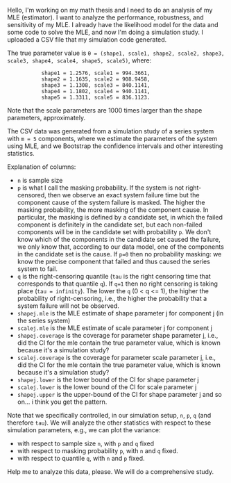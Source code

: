 Hello, I'm working on my math thesis and I need to do an analysis of my MLE (estimator).
I want to analyze the performance, robustness, and sensitivity of my MLE.
I already have the likelihood model for the data and some code to solve the MLE,
and now I'm doing a simulation study. I uploaded a CSV file that my simulation code generated.

The true parameter value is `θ = (shape1, scale1, shape2, scale2, shape3, scale3, shape4, scale4, shape5, scale5)`, where:
```
           shape1 = 1.2576, scale1 = 994.3661,
           shape2 = 1.1635, scale2 = 908.9458,
           shape3 = 1.1308, scale3 = 840.1141,
           shape4 = 1.1802, scale4 = 940.1141,
           shape5 = 1.3311, scale5 = 836.1123.
```
Note that the scale parameters are 1000 times larger than the shape parameters, approximately.

The CSV data was generated from a simulation study of a series system with `m = 5` components, where we estimate the parameters of the system using MLE,
and we Bootstrap the confidence intervals and other interesting statistics.

Explanation of columns:
- `n` is sample size
- `p` is what I call the masking probability. If the system is not right-censored, then we observe an exact system failure time but the component cause of the system failure is masked. The higher the masking probability, the more masking of the component cause. In particular, the masking is defined by a candidate set, in which the failed component is definitely in the candidate set, but each non-failed components will be in the candidate set with probability `p`. We don't know which of the components in the candidate set caused the failure, we only know that, according to our data model, one of the components in the candidate set is the cause. If `p=0` then no probability masking: we know the precise component that failed and thus caused the series system to fail.
- `q` is the right-censoring quantile (`tau` is the right censoring time that corresponds to that quantile `q`). If `q=1` then no right censoring is taking place (`tau = infinity`). The lower the `q` (0 < q <= 1), the higher the probability of right-censoring, i.e., the higher the probability that a system failure will not be observed.
- `shapej.mle` is the MLE estimate of shape parameter j for component j (in the series system)
- `scalej.mle` is the MLE estimate of scale parameter j for component j
- `shapej.coverage` is the coverage for parameter shape parameter j, i.e., did the CI for the mle contain the true parameter value, which is known because it's a simulation study?
- `scalej.coverage` is the coverage for parameter scale parameter j, i.e., did the CI for the mle contain the true parameter value, which is known because it's a simulation study?
- `shapej.lower` is the lower bound of the CI for shape parameter j
- `scalej.lower` is the lower bound of the CI for scale parameter j
- `shapej.upper` is the upper-bound of the CI for shape parameter j
and so on... i think you get the pattern.

Note that we specifically controlled, in our simulation setup, `n`, `p`, `q` (and therefore `tau`). We will analyze the other statistics with respect to these simulation parameters, e.g., we can plot the variance:

- with respect to sample size `n`, with `p` and `q` fixed
- with respect to masking probability `p`, with `n` and `q` fixed. 
- with respect to quantile `q`, with `n` and `p` fixed.

Help me to analyze this data, please. We will do a comprehensive study.
